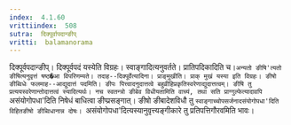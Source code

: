 ```yaml
---
index:  4.1.60
vrittiindex:  508
sutra:  दिक्पूर्वापदान्ङीप्
vritti:  balamanorama 
---
```


दिक्पूर्वपदान्ङीप्। दिक्पूर्वपदं यस्येति विग्रहः। स्वाङ्गादित्यनुवर्तते। प्रातिपदिकादिति च।`अन्यतो ङीषि'त्यतो ङीषित्यनुवृत्तं षष्ठ�आ विपरिणम्यते। तदाह--दिक्पूर्वेत्यादिना। प्राङ्मुखीति। प्राक् मुखं यस्या इति विग्रहः। ङीषो ङीब्विधेः फलमाह--आद्युदात्तं पदमिति। ङीपः पित्त्वादनुदात्तत्वे बहुव्रीहिप्रकृतिस्वरेणाद्युदात्तत्वम्। ङीषि तु प्रत्ययस्वरेणान्तोदात्तत्वं स्यादित्यर्थः। नच स्वतन्त्रो ङीबेव विधीयतामिति वाच्यं, तथा सति प्राग्गुल्फेत्यादावपि `असंयोगोपधा'दिति निषेधं बाधित्वा ङीप्प्रसङ्गात्। ङीषो ङीबादेशविधौ तु `स्वाङ्गाच्चोपसर्जनादसंयोगोपधा'दिति विहितङीषो ङीब्विधानान्न दोषः। `असंयोगोपधा'दित्यस्यानुवृत्त्यङ्गीकारे तु प्रतिपत्तिगौरवमिति भावः।

